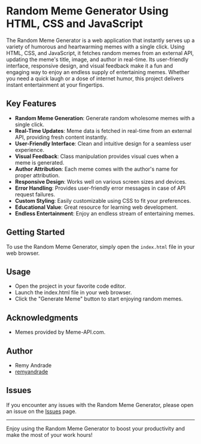 # Random Meme Generator Using HTML, CSS and JavaScript

The Random Meme Generator is a web application that instantly serves up a variety of humorous and heartwarming memes with a single click. Using HTML, CSS, and JavaScript, it fetches random memes from an external API, updating the meme's title, image, and author in real-time. Its user-friendly interface, responsive design, and visual feedback make it a fun and engaging way to enjoy an endless supply of entertaining memes. Whether you need a quick laugh or a dose of internet humor, this project delivers instant entertainment at your fingertips.

## Key Features

- **Random Meme Generation**: Generate random wholesome memes with a single click.
- **Real-Time Updates**: Meme data is fetched in real-time from an external API, providing fresh content instantly.
- **User-Friendly Interface**: Clean and intuitive design for a seamless user experience.
- **Visual Feedback**: Class manipulation provides visual cues when a meme is generated.
- **Author Attribution**: Each meme comes with the author's name for proper attribution.
- **Responsive Design**: Works well on various screen sizes and devices.
- **Error Handling**: Provides user-friendly error messages in case of API request failures.
- **Custom Styling**: Easily customizable using CSS to fit your preferences.
- **Educational Value**: Great resource for learning web development.
- **Endless Entertainment**: Enjoy an endless stream of entertaining memes.


## Getting Started

To use the Random Meme Generator, simply open the `index.html` file in your web browser.

## Usage

- Open the project in your favorite code editor.
- Launch the index.html file in your web browser.
- Click the "Generate Meme" button to start enjoying random memes.

## Acknowledgments

- Memes provided by Meme-API.com.

## Author

- Remy Andrade
- [remyandrade](https://github.com/remyandrade)


## Issues

If you encounter any issues with the Random Meme Generator, please open an issue on the [Issues](https://github.com/remyandrade/random-meme-generator/issues) page.

---

Enjoy using the Random Meme Generator to boost your productivity and make the most of your work hours!

